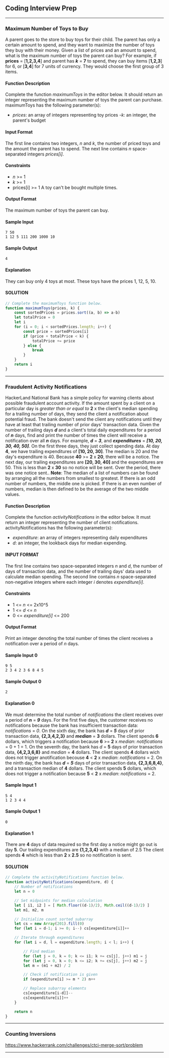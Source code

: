 ## Coding Interview Prep
---
### Maximum Number of Toys to Buy
A parent goes to the store to buy toys for their child. The parent has only a certain amount to spend, and they want to maximize the number of toys they buy with their money.
Given a list of prices and an amount to spend, what is the maximum number of toys the parent can buy? For example, if **prices** = [**1,2,3,4**] and parent has ***k*** = **7**
to spend, they can buy items [**1,2,3**] for 6, or [**3,4**] for 7 units of currency. They would choose the first group of 3 items.
#### Function Description
Complete the function *maximumToys* in the editor below. It should return an integer representing the maximum number of toys the parent can purchase.
maximumToys has the following parameter(s):
- *prices*: an array of integers representing toy prices
-*k*: an integer, the parent's budget
#### Input Format
The first line contains two integers, *n* and *k*, the number of priced toys and the amount the parent has to spend.
The next line contains *n* space-separated integers *prices[i]*.
#### Constraints
- *n* >= 1 
- *k* >= 1 
- prices[i] >= 1 
A toy can't be bought multiple times.
#### Output Format
The maximum number of toys the parent can buy.
#### Sample Input
```
7 50
1 12 5 111 200 1000 10
```
#### Sample Output
`4`
#### Explanation
They can buy only 4 toys at most. These toys have the prices 1, 12, 5, 10.
#### SOLUTION
```js
// Complete the maximumToys function below.
function maximumToys(prices, k) {
    const sortedPrices = prices.sort((a, b) => a-b)
    let totalPrice = 0
    let i
    for (i = 0; i < sortedPrices.length; i++) {
        const price = sortedPrices[i]
        if (price + totalPrice < k) {
            totalPrice += price
        } else {
            break
        }
    }
    return i
}
```

---

### Fraudulent Activity Notifications
HackerLand National Bank has a simple policy for warning clients about possible fraudulent account activity. If the amount spent by a client on a particular day is *greater than or equal to* **2** x the client's median spending for a trailing number of days, they send the client a notification about potential fraud. The bank doesn't send the client any notifications until they have at least that trailing number of prior days' transaction data.
Given the number of trailing days ***d*** and a client's total daily expenditures for a period of ***n*** days, find and print the number of times the client will receive a notification over all  ***n*** days. 
For example, ***d*** = ***3***, and ***expenditures*** = ***[10, 20, 30, 40, 50]***. On the first three days, they just collect spending data. At day **4**, we have trailing expenditures of  **[10, 20, 30]**. The median is 20 and the day's expenditure is 40. Because **40** >= **2** x **20**, there will be a notice. The next day, our trailing expenditures are **[20, 30, 40]** and the expenditures are 50. This is less than **2** x **30** so no notice will be sent. Over the period, there was one notice sent..
**Note**: The median of a list of numbers can be found by arranging all the numbers from smallest to greatest. If there is an odd number of numbers, the middle one is picked. If there is an even number of numbers, median is then defined to be the average of the two middle values. 
#### Function Description
Complete the function *activityNotifications* in the editor below. It must return an integer representing the number of client notifications.
activityNotifications has the following parameter(s):
- *expenditure*: an array of integers representing daily expenditures
- *d*: an integer, the lookback days for median expending.
#### INPUT FORMAT
The first line contains two space-separated integers *n* and *d*, the number of days of transaction data, and the number of trailing days' data used to calculate median spending.
The second line contains *n* space-separated non-negative integers where each integer *i* denotes *expenditure[i]*.
#### Constraints
- 1 <= *n* <= 2x10^5
- 1 <= *d* <= *n*
- 0 <= *expenditure[i]* <= 200
#### Output Format
Print an integer denoting the total number of times the client receives a notification over a period of *n* days.
#### Sample Input 0
```
9 5
2 3 4 2 3 6 8 4 5
```
#### Sample Output 0
`2`
#### Explanation 0
We must determine the total number of *notifications* the client receives over a period of ***n*** = ***9*** days. For the first five days, the customer receives no notifications because the bank has insufficient transaction data:  *notifications* = *0*.
On the sixth day, the bank has ***d*** = ***5*** days of prior transaction data, **{2,3,4,2,3}** and ***median*** = **3** dollars. The client spends **6** dollars, which triggers a notification because **6** >= **2** x *median*: *notifications* = 0 + 1 = 1.
On the seventh day, the bank has *d* = **5** days of prior transaction data, **{4,2,3,6,8}** and *median* = **4** dollars. The client spends **4** dollars wich does not trigger 
anotification becouse **4** < **2** x *median*: *notifications* = 2.
On the ninth day, the bank has ***d*** = ***5*** days of prior transaction data, **{2,3,6,8,4}**, and a transaction median of  **4** dollars. The client spends  **5** dollars, which does not trigger a notification because **5** < **2** x *median*: *notifications* = 2.
#### Sample Input 1
```
5 4
1 2 3 4 4
```
#### Sample Output 1
`0`
#### Explanation 1
There are **4** days of data required so the first day a notice might go out is day **5**. Our trailing expenditures are **{1,2,3,4}** with a median of 2.5 The client spends  **4** which is less than **2** x **2.5** so no notification is sent.
#### SOLUTION 
```js
// Complete the activityNotifications function below.
function activityNotifications(expenditure, d) {
    // Number of notifications
    let n = 0

    // Set midpoints for median calculation
    let [ i1, i2 ] = [ Math.floor((d-1)/2), Math.ceil((d-1)/2) ]
    let m1, m2, m

    // Initialize count sorted subarray
    let cs = new Array(201).fill(0)
    for (let i = d-1; i >= 0; i--) cs[expenditure[i]]++

    // Iterate through expenditures
    for (let i = d, l = expenditure.length; i < l; i++) {

        // Find median
        for (let j = 0, k = 0; k <= i1; k += cs[j], j++) m1 = j
        for (let j = 0, k = 0; k <= i2; k += cs[j], j++) m2 = j
        let m = (m1 + m2) / 2

        // Check if notification is given
        if (expenditure[i] >= m * 2) n++

        // Replace subarray elements
        cs[expenditure[i-d]]--
        cs[expenditure[i]]++
    }

    return n
}

```

---

### Counting Inversions
https://www.hackerrank.com/challenges/ctci-merge-sort/problem

---
